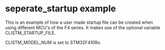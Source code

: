 # seperate_startup example

This is an example of how a user made startup file can be created when using different 
MCU's of the F4 series. It makes use of the optional variable CLISTM_STARTUP_FILE. 

CLISTM_MODEL_NUM is set to STM32F410Rx.

